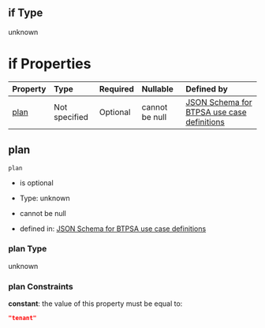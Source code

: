 ## if Type

unknown

# if Properties

| Property      | Type          | Required | Nullable       | Defined by                                                                                                                                                                                                                                  |
| :------------ | :------------ | :------- | :------------- | :------------------------------------------------------------------------------------------------------------------------------------------------------------------------------------------------------------------------------------------ |
| [plan](#plan) | Not specified | Optional | cannot be null | [JSON Schema for BTPSA use case definitions](btpsa-usecase-properties-services-items-allof-1-then-allof-32-then-allof-2-if-properties-plan.md "undefined#/properties/services/items/allOf/1/then/allOf/32/then/allOf/2/if/properties/plan") |

## plan



`plan`

*   is optional

*   Type: unknown

*   cannot be null

*   defined in: [JSON Schema for BTPSA use case definitions](btpsa-usecase-properties-services-items-allof-1-then-allof-32-then-allof-2-if-properties-plan.md "undefined#/properties/services/items/allOf/1/then/allOf/32/then/allOf/2/if/properties/plan")

### plan Type

unknown

### plan Constraints

**constant**: the value of this property must be equal to:

```json
"tenant"
```
